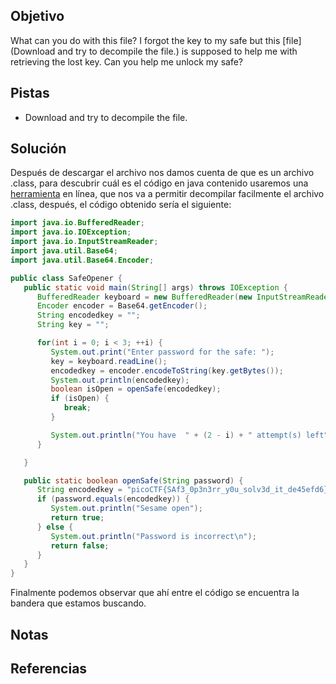 ## Objetivo
What can you do with this file? I forgot the key to my safe but this [file](Download and try to decompile the file.) is supposed to help me with retrieving the lost key. Can you help me unlock my safe?

## Pistas
- Download and try to decompile the file.

## Solución
Después de descargar el archivo nos damos cuenta de que es un archivo .class, para descubrir cuál es el código en java contenido usaremos una [herramienta](http://www.javadecompilers.com/) en línea, que nos va a permitir decompilar facilmente el archivo .class, después, el código obtenido sería el siguiente:

```java
import java.io.BufferedReader;
import java.io.IOException;
import java.io.InputStreamReader;
import java.util.Base64;
import java.util.Base64.Encoder;

public class SafeOpener {
   public static void main(String[] args) throws IOException {
      BufferedReader keyboard = new BufferedReader(new InputStreamReader(System.in));
      Encoder encoder = Base64.getEncoder();
      String encodedkey = "";
      String key = "";

      for(int i = 0; i < 3; ++i) {
         System.out.print("Enter password for the safe: ");
         key = keyboard.readLine();
         encodedkey = encoder.encodeToString(key.getBytes());
         System.out.println(encodedkey);
         boolean isOpen = openSafe(encodedkey);
         if (isOpen) {
            break;
         }

         System.out.println("You have  " + (2 - i) + " attempt(s) left");
      }

   }

   public static boolean openSafe(String password) {
      String encodedkey = "picoCTF{SAf3_0p3n3rr_y0u_solv3d_it_de45efd6}";
      if (password.equals(encodedkey)) {
         System.out.println("Sesame open");
         return true;
      } else {
         System.out.println("Password is incorrect\n");
         return false;
      }
   }
}

```

Finalmente podemos observar que ahí entre el código se encuentra la bandera que estamos buscando.
## Notas

## Referencias
